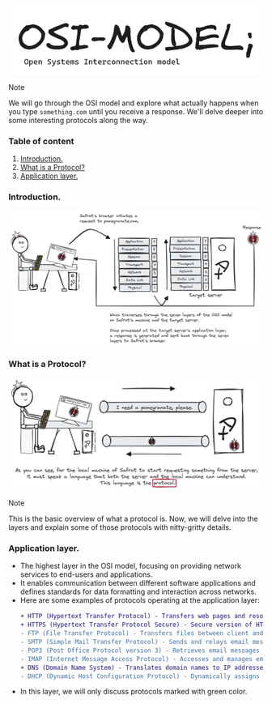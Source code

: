 <p align="center">
  <img src="assets/OSI-Logo.png"><br>
</p>

> [!NOTE]
> We will go through the OSI model and explore what actually happens when you type ```something.com``` until you receive a response. 
> We'll delve deeper into some interesting protocols along the way.

### Table of content
1. [Introduction.](#OSI-Intro)
2. [What is a Protocol?](#What-is-a-Protocol)
3. [Application layer.](#application-layer)

<a name="OSI-Intro"></a>
### Introduction.

<img alt="OSI-Intro.png" src="assets/OSI-Intro.png" />

<a name="What-is-a-Protocol"></a>
### What is a Protocol?
<img alt="What-is-a-Protocol-1.png" src="assets/What-is-a-Protocol-1.png" />

> [!NOTE]
> This is the basic overview of what a protocol is. Now, we will delve into the layers and explain some of those protocols with nitty-gritty details.

<a name="#application-layer"></a>
### Application layer.
- The highest layer in the OSI model, focusing on providing network services to end-users and applications.
- It enables communication between different software applications and defines standards for data formatting and interaction across networks.
- Here are some examples of protocols operating at the application layer:
   ```diff
   + HTTP (Hypertext Transfer Protocol) - Transfers web pages and resources on the web.
   + HTTPS (Hypertext Transfer Protocol Secure) - Secure version of HTTP, encrypts communication.
   - FTP (File Transfer Protocol) - Transfers files between client and server.
   - SMTP (Simple Mail Transfer Protocol) - Sends and relays email messages.
   - POP3 (Post Office Protocol version 3) - Retrieves email messages from a server.
   - IMAP (Internet Message Access Protocol) - Accesses and manages email messages on a server.
   + DNS (Domain Name System) - Translates domain names to IP addresses.
   - DHCP (Dynamic Host Configuration Protocol) - Dynamically assigns IP addresses and network configuration.

- In this layer, we will only discuss protocols marked with green color.
